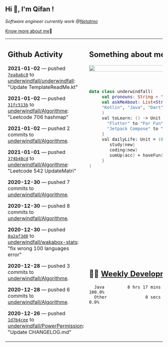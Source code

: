 <h2> Hi 👋, I'm Qifan ! </h2>
<p><em>Software engineer currently work @<a href="https://www.netatmo.com">Netatmo</a>
</em></p><a href="https://qifanyang.com/resume" target="_blank"> Know more about me</a>🔭
<table><tr><td valign="top" rowspan="2">

 ## Github Activity
 <!-- githubActivity starts -->
  **2021-01-02** — pushed [`7ea8a6c8`](https://api.github.com/repos/underwindfall/underwindfall/commits/7ea8a6c8af78b5769f2b41e6b9bcdf15f97aac84) to [underwindfall/underwindfall](https://api.github.com/repos/underwindfall/underwindfall): "Update TemplateReadMe.kt"

  **2021-01-02** — pushed [`31fc513b`](https://api.github.com/repos/underwindfall/Algorithme/commits/31fc513b6103c4180baa6864c71b7e6f6c26ea15) to [underwindfall/Algorithme](https://api.github.com/repos/underwindfall/Algorithme): "Leetcode 706 hashmap"

  **2021-01-02** — pushed 2 commits to [underwindfall/Algorithme](https://api.github.com/repos/underwindfall/Algorithme).

  **2021-01-01** — pushed [`374b48cd`](https://api.github.com/repos/underwindfall/Algorithme/commits/374b48cd3ef03f46b01aa688c057abad179a69b5) to [underwindfall/Algorithme](https://api.github.com/repos/underwindfall/Algorithme): "Leetcode 542 UpdateMatri"

  **2020-12-30** — pushed 7 commits to [underwindfall/Algorithme](https://api.github.com/repos/underwindfall/Algorithme).

  **2020-12-30** — pushed 8 commits to [underwindfall/Algorithme](https://api.github.com/repos/underwindfall/Algorithme).

  **2020-12-30** — pushed [`0a2af3d0`](https://api.github.com/repos/underwindfall/wakabox-stats/commits/0a2af3d099428f4a8b52c470eecb4b500350ea70) to [underwindfall/wakabox-stats](https://api.github.com/repos/underwindfall/wakabox-stats): "fix wrong 100 languages error"

  **2020-12-28** — pushed 3 commits to [underwindfall/Algorithme](https://api.github.com/repos/underwindfall/Algorithme).

  **2020-12-28** — pushed 6 commits to [underwindfall/Algorithme](https://api.github.com/repos/underwindfall/Algorithme).

  **2020-12-26** — pushed [`1d7b4cee`](https://api.github.com/repos/underwindfall/PowerPermission/commits/1d7b4ceeaf6994e96ddf71d490f4e355b88f13c6) to [underwindfall/PowerPermission](https://api.github.com/repos/underwindfall/PowerPermission): "Update CHANGELOG.md"
 <!-- githubActivity ends -->
 </td><td valign="top">

 ## Something about me
 <!-- profile starts -->
 <a href="https://github.com/underwindfall" width="100%">
  <img src="https://github-readme-stats.vercel.app/api?username=underwindfall&show_icons=true&count_private=true&theme=graywhite" width="100%"/>
 </a>
 <br/>
 <br/>
 <br/>
 
 ```kotlin
 data class underwindfall(
      val pronouns: String = "he|him",
      val askMeAbout: List<String> = listOf(
      "Kotlin", "Java", "Dart","Javascript", "Typescript"
      )
      val toLearn: () -> Unit = {
        "Flutter" to "For Fun",
        "Jetpack Compose" to "Future"
      }
      val dailyLife: Unit = (0..end).reduce { acc, new ->	
         study(new)	
         coding(new)	
         sumUp(acc) + haveFun(new)	
      }
 )
 ```
 <!-- profile ends -->
 </td></tr><tr><td valign="top">

 ## 🏊‍♂️ <a href="https://gist.github.com/underwindfall/377ee88ba1fabd1e93516e48ca9c61eb" target="_blank">Weekly Development Breakdown</a>
  <!-- codeTime starts -->
  ```text
    Java         8 hrs 17 mins  ████████████████████████ 100.0%
    Other               0 secs  ███░░░░░░░░░░░░░░░░░░░░░   0.0%
  ```
  <!-- codeTime starts -->
  </td></tr></table>